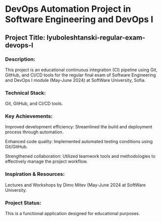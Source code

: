 # DevOps Automation Project in Software Engineering and DevOps I

## Project Title: lyuboleshtanski-regular-exam-devops-I

### Description: 
  This project is an educational continuous integration (CI) pipeline using Git, GitHub, and CI/CD tools for the regular final exam of Software Engineering and DevOps I module (May-June 2024) at SoftWare University, Sofia.

### Technical Stack: 
  Git, GitHub, and CI/CD tools.

### Key Achievements:

  Improved development efficiency: Streamlined the build and deployment process through automation.

  Enhanced code quality: Implemented automated testing conditions using Git/GitHub.

  Strengthened collaboration: Utilized teamwork tools and methodologies to effectively manage the project workflow.

### Inspiration & Resources:
  Lectures and Workshops by Dimo Mitev (May-June 2024 at SoftWare University.

### Project Status:
  This is a functional application designed for educational purposes.
